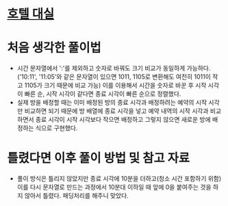 # [호텔 대실](https://school.programmers.co.kr/learn/courses/30/lessons/155651)

# 처음 생각한 풀이법

- 시간 문자열에서 ':'를 제외하고 숫자로 바꿔도 크기 비교가 동일하게 가능하다.('10:11', '11:05'와 같은 문자열이 있으면 1011, 1105로 변환해도 여전히 1011이 작고 1105가 크기 때문에 비교 가능) 이를 이용해서 시간을 숫자로 바꾼 후 시작 시각이 빠른 순, 시작 시각이 같다면 종료 시각이 빠른 순으로 정렬했다.
- 실제 방을 배정할 때는 이미 배정된 방의 종료 시각과 배정하려는 예약의 시작 시각만 비교하면 되기 때문에 방 배열에 종료 시각을 넣고 예약 내역의 시작 시각과 비교하면서 종료 시각이 시작 시각보다 작으면 배정하고 그렇지 않으면 새로운 방에 배정하는 식으로 구현했다.

# 틀렸다면 이후 풀이 방법 및 참고 자료

- 풀이 방식은 틀리지 않았지만 종료 시각에 10분을 더하고(청소 시간 포함하기 위함) 이를 다시 문자열로 만드는 과정에서 10분대 이하일 때 앞에 0을 붙여주는 것을 하지 않아서 틀렸다. 패딩처리를 해주니 맞았다.
